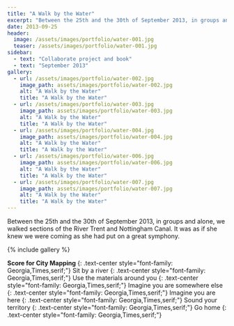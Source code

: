 ```yaml
---
title: "A Walk by the Water"
excerpt: "Between the 25th and the 30th of September 2013, in groups and alone, we walked sections of the River Trent and Nottingham Canal. It was as if she knew we were coming as she had put on a great symphony."
date: 2013-09-25
header:
  image: /assets/images/portfolio/water-001.jpg
  teaser: /assets/images/portfolio/water-001.jpg
sidebar:
  - text: "Collaborate project and book"
  - text: "September 2013"
gallery:
  - url: /assets/images/portfolio/water-002.jpg
    image_path: assets/images/portfolio/water-002.jpg
    alt: "A Walk by the Water"
    title: "A Walk by the Water"
  - url: /assets/images/portfolio/water-003.jpg
    image_path: assets/images/portfolio/water-003.jpg
    alt: "A Walk by the Water"
    title: "A Walk by the Water"
  - url: /assets/images/portfolio/water-004.jpg
    image_path: assets/images/portfolio/water-004.jpg
    alt: "A Walk by the Water"
    title: "A Walk by the Water"
  - url: /assets/images/portfolio/water-006.jpg
    image_path: assets/images/portfolio/water-006.jpg
    alt: "A Walk by the Water"
    title: "A Walk by the Water"
  - url: /assets/images/portfolio/water-007.jpg
    image_path: assets/images/portfolio/water-007.jpg
    alt: "A Walk by the Water"
    title: "A Walk by the Water"
---
```

Between the 25th and the 30th of September 2013, in groups and alone, we walked sections of the River Trent and Nottingham Canal. It was as if she knew we were coming as she had put on a great symphony.

{% include gallery %}

__Score for City Mapping__
{: .text-center style="font-family: Georgia,Times,serif;"}
Sit by a river
{: .text-center style="font-family: Georgia,Times,serif;"}
Use the materials around you
{: .text-center style="font-family: Georgia,Times,serif;"}
Imagine you are somewhere else
{: .text-center style="font-family: Georgia,Times,serif;"}
Imagine you are here
{: .text-center style="font-family: Georgia,Times,serif;"}
Sound your territory
{: .text-center style="font-family: Georgia,Times,serif;"}
Go home
{: .text-center style="font-family: Georgia,Times,serif;"}

